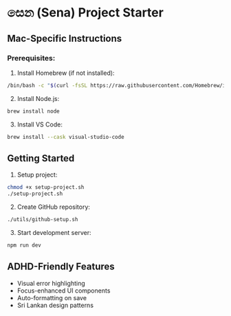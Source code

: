 # සෙන (Sena) Project Starter

## Mac-Specific Instructions

### Prerequisites:
1. Install Homebrew (if not installed):
```bash
/bin/bash -c "$(curl -fsSL https://raw.githubusercontent.com/Homebrew/install/HEAD/install.sh)"
```

2. Install Node.js:
```bash
brew install node
```

3. Install VS Code:
```bash
brew install --cask visual-studio-code
```

## Getting Started
1. Setup project:
```bash
chmod +x setup-project.sh
./setup-project.sh
```

2. Create GitHub repository:
```bash
./utils/github-setup.sh
```

3. Start development server:
```bash
npm run dev
```

## ADHD-Friendly Features
- Visual error highlighting
- Focus-enhanced UI components
- Auto-formatting on save
- Sri Lankan design patterns

